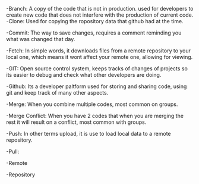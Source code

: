-Branch:
  A copy of the code that is not in production. used for developers to create new code that does not interfere with the production of current code.
-Clone:
  Used for copying the ropository data that github had at the time.

-Commit:
  The way to save changes, requires a comment reminding you what was changed that day.

-Fetch:
  In simple words, it downloads files from a remote repository to your local one, which means it wont affect your remote one, allowing for viewing.

-GIT:
  Open source control system, keeps tracks of changes of projects so its easier to debug and check what other developers are doing.

-Github:
  Its a developer paltform used for storing and sharing code, using git and keep track of many other aspects.

-Merge:
When you combine multiple codes, most common on groups.

-Merge Conflict:
When you have 2 codes that when you are merging the rest it will result on a conflict, most common with groups.

-Push:
  In other terms upload, it is use to load local data to a remote repository.

-Pull:
  

-Remote

-Repository
